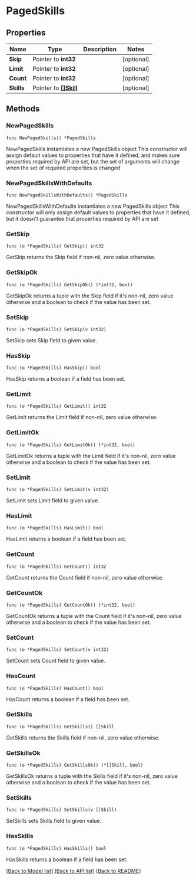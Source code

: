 # PagedSkills

## Properties

Name | Type | Description | Notes
------------ | ------------- | ------------- | -------------
**Skip** | Pointer to **int32** |  | [optional] 
**Limit** | Pointer to **int32** |  | [optional] 
**Count** | Pointer to **int32** |  | [optional] 
**Skills** | Pointer to [**[]Skill**](Skill.md) |  | [optional] 

## Methods

### NewPagedSkills

`func NewPagedSkills() *PagedSkills`

NewPagedSkills instantiates a new PagedSkills object
This constructor will assign default values to properties that have it defined,
and makes sure properties required by API are set, but the set of arguments
will change when the set of required properties is changed

### NewPagedSkillsWithDefaults

`func NewPagedSkillsWithDefaults() *PagedSkills`

NewPagedSkillsWithDefaults instantiates a new PagedSkills object
This constructor will only assign default values to properties that have it defined,
but it doesn't guarantee that properties required by API are set

### GetSkip

`func (o *PagedSkills) GetSkip() int32`

GetSkip returns the Skip field if non-nil, zero value otherwise.

### GetSkipOk

`func (o *PagedSkills) GetSkipOk() (*int32, bool)`

GetSkipOk returns a tuple with the Skip field if it's non-nil, zero value otherwise
and a boolean to check if the value has been set.

### SetSkip

`func (o *PagedSkills) SetSkip(v int32)`

SetSkip sets Skip field to given value.

### HasSkip

`func (o *PagedSkills) HasSkip() bool`

HasSkip returns a boolean if a field has been set.

### GetLimit

`func (o *PagedSkills) GetLimit() int32`

GetLimit returns the Limit field if non-nil, zero value otherwise.

### GetLimitOk

`func (o *PagedSkills) GetLimitOk() (*int32, bool)`

GetLimitOk returns a tuple with the Limit field if it's non-nil, zero value otherwise
and a boolean to check if the value has been set.

### SetLimit

`func (o *PagedSkills) SetLimit(v int32)`

SetLimit sets Limit field to given value.

### HasLimit

`func (o *PagedSkills) HasLimit() bool`

HasLimit returns a boolean if a field has been set.

### GetCount

`func (o *PagedSkills) GetCount() int32`

GetCount returns the Count field if non-nil, zero value otherwise.

### GetCountOk

`func (o *PagedSkills) GetCountOk() (*int32, bool)`

GetCountOk returns a tuple with the Count field if it's non-nil, zero value otherwise
and a boolean to check if the value has been set.

### SetCount

`func (o *PagedSkills) SetCount(v int32)`

SetCount sets Count field to given value.

### HasCount

`func (o *PagedSkills) HasCount() bool`

HasCount returns a boolean if a field has been set.

### GetSkills

`func (o *PagedSkills) GetSkills() []Skill`

GetSkills returns the Skills field if non-nil, zero value otherwise.

### GetSkillsOk

`func (o *PagedSkills) GetSkillsOk() (*[]Skill, bool)`

GetSkillsOk returns a tuple with the Skills field if it's non-nil, zero value otherwise
and a boolean to check if the value has been set.

### SetSkills

`func (o *PagedSkills) SetSkills(v []Skill)`

SetSkills sets Skills field to given value.

### HasSkills

`func (o *PagedSkills) HasSkills() bool`

HasSkills returns a boolean if a field has been set.


[[Back to Model list]](../README.md#documentation-for-models) [[Back to API list]](../README.md#documentation-for-api-endpoints) [[Back to README]](../README.md)


